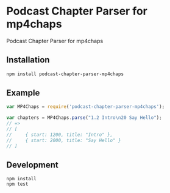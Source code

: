 # Podcast Chapter Parser for mp4chaps

Podcast Chapter Parser for mp4chaps

## Installation

```bash
npm install podcast-chapter-parser-mp4chaps
```

## Example

```js
var MP4Chaps = require('podcast-chapter-parser-mp4chaps');

var chapters = MP4Chaps.parse("1.2 Intro\n20 Say Hello");
// =>
// [
//     { start: 1200, title: "Intro" },
//     { start: 2000, title: "Say Hello" }
// ]
```

## Development

```
npm install
npm test
```
